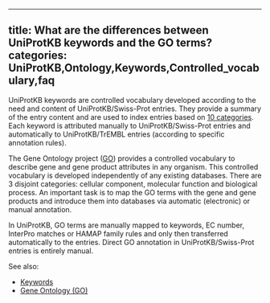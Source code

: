 
---
title: What are the differences between UniProtKB keywords and the GO terms?
categories: UniProtKB,Ontology,Keywords,Controlled_vocabulary,faq
---

UniProtKB keywords are controlled vocabulary developed according to the need and content of UniProtKB/Swiss-Prot entries. They provide a summary of the entry content and are used to index entries based on [10 categories](http://www.uniprot.org/keywords/). Each keyword is attributed manually to UniProtKB/Swiss-Prot entries and automatically to UniProtKB/TrEMBL entries (according to specific annotation rules).

The Gene Ontology project ([GO](http://www.geneontology.org/)) provides a controlled vocabulary to describe gene and gene product attributes in any organism. This controlled vocabulary is developed independently of any existing databases. There are 3 disjoint categories: cellular component, molecular function and biological process. An important task is to map the GO terms with the gene and gene products and introduce them into databases via automatic (electronic) or manual annotation.

In UniProtKB, GO terms are manually mapped to keywords, EC number, InterPro matches or HAMAP family rules and only then transferred automatically to the entries. Direct GO annotation in UniProtKB/Swiss-Prot entries is entirely manual.

See also:

*   [Keywords](http://www.uniprot.org/help/keywords)
*   [Gene Ontology (GO)](http://www.uniprot.org/manual/gene_ontology)
        